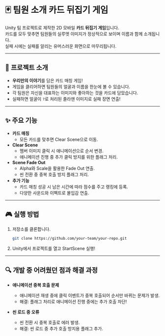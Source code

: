 # 🃏 팀원 소개 카드 뒤집기 게임

Unity 팀 프로젝트로 제작한 2D 모바일 **카드 뒤집기 게임**입니다.  
카드를 모두 맞추면 팀원들의 실루엣 이미지가 정상적으로 보이며 이름과 함께 소개됩니다.  
실패 시에는 실패를 알리는 유머스러운 화면으로 마무리됩니다.

---

## 📌 프로젝트 소개

- **우리만의 이야기**를 담은 카드 매칭 게임!
- 게임을 클리어하면 팀원들의 얼굴과 이름을 한눈에 볼 수 있습니다.
- 각 팀원은 자신을 대표하는 이미지와 좋아하는 것을 카드에 담았습니다.
- 실패하면 얼굴이 `?`로 처리된 졸라맨 이미지로 실패 장면 연출!

---

## ✨ 주요 기능

- **카드 매칭**
  - 모든 카드를 맞추면 Clear Scene으로 이동.
- **Clear Scene**
  - 멤버 이미지 클릭 시 애니메이션으로 순서 변경.
  - 애니메이션 진행 중 추가 클릭 방지를 위한 플래그 처리.
- **Scene Fade Out**
  - Alpha와 Scale을 활용한 Fade Out 연출.
  - 씬 전환 중 중복 호출 방지 플래그 처리.
- **추가 기능**
  - 카드 매칭 성공 시 남은 시간에 따라 점수를 주고 랭킹에 등록.
  - 다양한 사운드와 이펙트로 몰입감 연출.

---

## 🎮 실행 방법

1. 저장소를 클론합니다.
   ```bash
   git clone https://github.com/your-team/your-repo.git
2. Unity에서 프로젝트를 열고 StartScene 실행!

---

## 🔍 개발 중 어려웠던 점과 해결 과정
 - **애니메이션 중복 호출 문제**
   - 애니메이션 재생 중에 클릭 이벤트가 중복 호출되어 순서만 바뀌는 문제가 발생.
   - 해결: 플래그 처리로 애니메이션 진행 중에는 추가 호출 차단!

  - **씬 로드 중 오류**
    - 씬 전환 시 중복 호출로 에러 발생.
    - 해결: 씬 로드 중 추가 호출 방지용 플래그 추가.

   
